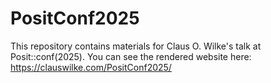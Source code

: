 # PositConf2025

This repository contains materials for Claus O. Wilke's talk at
Posit::conf(2025). You can see the rendered website here:
https://clauswilke.com/PositConf2025/
